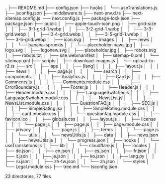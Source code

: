 .
├── README.md
├── config.json
├── hooks
│   └── useTranslations.js
├── jsconfig.json
├── middleware.ts
├── next-env.d.ts
├── next-sitemap.config.js
├── next.config.js
├── package-lock.json
├── package.json
├── public
│   ├── apple-touch-icon.png
│   ├── grid-size
│   │   ├── 3-1-grid-1.webp
│   │   ├── 3-2-grid-1.webp
│   │   ├── 3-3-grid.webp
│   │   ├── 3-4-grid.webp
│   │   ├── 3-5-grid-1.webp
│   │   └── 3-6-grid.webp
│   ├── icon.svg
│   ├── images
│   │   ├── news
│   │   │   └── banana-sprunkis
│   │   └── placeholder-news.jpg
│   ├── logo.svg
│   ├── logonew.svg
│   ├── placeholder.jpg
│   ├── robots.svg
│   ├── robots.txt
│   ├── site.webmanifest
│   ├── sitemap-0.xml
│   └── sitemap.xml
├── scripts
│   ├── download-images.js
│   └── upload-to-r2.ts
├── src
│   ├── app
│   │   ├── [lang]
│   │   │   ├── layout.js
│   │   │   ├── news
│   │   │   ├── page.js
│   │   │   └── search
│   │   ├── components
│   │   │   ├── Analytics.js
│   │   │   ├── Card.js
│   │   │   ├── Comments.js
│   │   │   ├── Comments.module.css
│   │   │   ├── ErrorBoundary.js
│   │   │   ├── Footer.js
│   │   │   ├── Header.js
│   │   │   ├── Header.module.css
│   │   │   ├── LanguageSwitcher.js
│   │   │   ├── LanguageSwitcher.module.css
│   │   │   ├── NewsList.js
│   │   │   ├── NewsList.module.css
│   │   │   ├── QuestionFAQ.js
│   │   │   ├── SEO.js
│   │   │   ├── SimpleRating.jsx
│   │   │   ├── SimpleRating.module.css
│   │   │   ├── card.module.css
│   │   │   └── questionfaq.module.css
│   │   ├── favicon.ico
│   │   ├── globals.css
│   │   ├── layout.js
│   │   ├── license
│   │   │   └── page.js
│   │   ├── page.js
│   │   ├── page.module.css
│   │   ├── privacy
│   │   │   └── page.js
│   │   ├── terms
│   │   │   └── page.js
│   │   └── utils
│   │       └── newsUtils.js
│   ├── data
│   │   ├── news.json
│   │   ├── newsUtils.js
│   │   └── progress.json
│   ├── hooks
│   │   └── useTranslations.js
│   ├── lib
│   │   └── cloudflare.js
│   ├── locales
│   │   ├── de.json
│   │   ├── en.json
│   │   ├── es.json
│   │   ├── fr.json
│   │   ├── it.json
│   │   ├── ja.json
│   │   ├── ko.json
│   │   ├── lang.py
│   │   ├── ru.json
│   │   ├── zh-tw.json
│   │   └── zh.json
│   └── styles
│       └── Legal.module.css
├── tree.md
└── tsconfig.json

23 directories, 77 files
